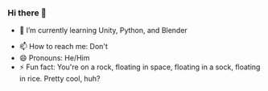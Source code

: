 ### Hi there 👋

<!-- 🔭 I’m currently working on-->
- 🌱 I’m currently learning Unity, Python, and Blender
<!-- 👯 I’m looking to collaborate on ...-->
<!-- 🤔 I’m looking for help with ...-->
<!-- 💬 Ask me about ...-->
- 📫 How to reach me: Don't
- 😄 Pronouns: He/Him
- ⚡ Fun fact: You're on a rock, floating in space, floating in a sock, floating in rice. Pretty cool, huh?
